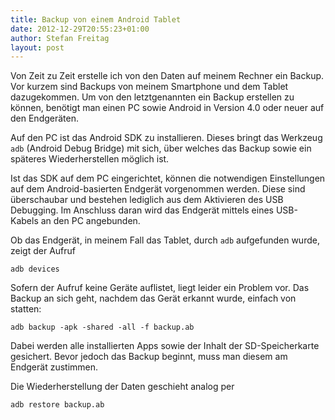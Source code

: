 ```yaml
---
title: Backup von einem Android Tablet
date: 2012-12-29T20:55:23+01:00
author: Stefan Freitag
layout: post
---
```

Von Zeit zu Zeit erstelle ich von den Daten auf meinem Rechner ein Backup. Vor
kurzem sind Backups von meinem Smartphone und dem Tablet dazugekommen. Um von
den letztgenannten ein Backup erstellen zu können, benötigt man einen PC
sowie Android in Version 4.0 oder neuer auf den Endgeräten.

Auf den PC ist das Android SDK zu installieren. Dieses bringt das Werkzeug
`adb` (Android Debug Bridge) mit sich, über welches das Backup sowie ein
späteres Wiederherstellen möglich ist.

Ist das SDK auf dem PC eingerichtet, können die notwendigen Einstellungen auf
dem Android-basierten Endgerät vorgenommen werden. Diese sind überschaubar und
bestehen lediglich aus dem Aktivieren des USB Debugging. Im Anschluss daran wird
das Endgerät mittels eines USB-Kabels an den PC angebunden.

Ob das Endgerät, in meinem Fall das Tablet, durch `adb` aufgefunden wurde,
zeigt der Aufruf

```plain
adb devices
```

Sofern der Aufruf keine Geräte auflistet, liegt leider ein Problem vor.
Das Backup an sich geht, nachdem das Gerät erkannt wurde, einfach von statten:

```plain
adb backup -apk -shared -all -f backup.ab
```

Dabei werden alle installierten Apps sowie der Inhalt der SD-Speicherkarte
gesichert. Bevor jedoch das Backup beginnt, muss man diesem am Endgerät
zustimmen.

Die Wiederherstellung der Daten geschieht analog per

```plain
adb restore backup.ab
```
